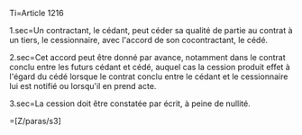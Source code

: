 Ti=Article 1216

1.sec=Un contractant, le cédant, peut céder sa qualité de partie au contrat à un tiers, le cessionnaire, avec l'accord de son cocontractant, le cédé.

2.sec=Cet accord peut être donné par avance, notamment dans le contrat conclu entre les futurs cédant et cédé, auquel cas la cession produit effet à l'égard du cédé lorsque le contrat conclu entre le cédant et le cessionnaire lui est notifié ou lorsqu'il en prend acte.

3.sec=La cession doit être constatée par écrit, à peine de nullité.

=[Z/paras/s3]